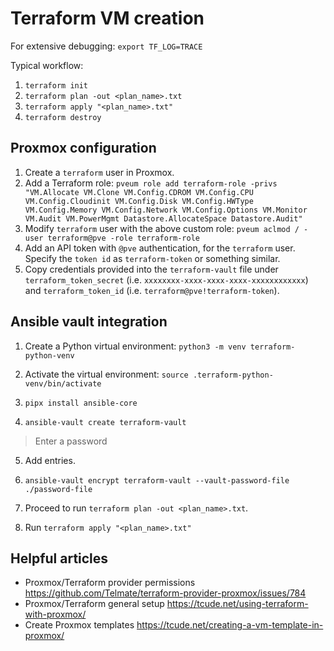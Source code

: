 # Terraform VM creation

For extensive debugging: `export TF_LOG=TRACE`

Typical workflow:

1. `terraform init`
2. `terraform plan -out <plan_name>.txt`
3. `terraform apply "<plan_name>.txt"`
4. `terraform destroy`

## Proxmox configuration

1. Create a `terraform` user in Proxmox.
2. Add a Terraform role: `pveum role add terraform-role -privs "VM.Allocate VM.Clone VM.Config.CDROM VM.Config.CPU VM.Config.Cloudinit VM.Config.Disk VM.Config.HWType VM.Config.Memory VM.Config.Network VM.Config.Options VM.Monitor VM.Audit VM.PowerMgmt Datastore.AllocateSpace Datastore.Audit"`
3. Modify `terraform` user with the above custom role: `pveum aclmod / -user terraform@pve -role terraform-role`
4. Add an API token with `@pve` authentication, for the `terraform` user.  Specify the `token id` as `terraform-token` or something similar.
5. Copy credentials provided into the `terraform-vault` file under `terraform_token_secret` (i.e. `xxxxxxxx-xxxx-xxxx-xxxx-xxxxxxxxxxxx`) and `terraform_token_id` (i.e. `terraform@pve!terraform-token`).

## Ansible vault integration

1. Create a Python virtual environment: `python3 -m venv terraform-python-venv`

2. Activate the virtual environment: `source .terraform-python-venv/bin/activate`

3. `pipx install ansible-core`

4. `ansible-vault create terraform-vault`
> Enter a password

5. Add entries.

6. `ansible-vault encrypt terraform-vault --vault-password-file ./password-file`

7. Proceed to run `terraform plan -out <plan_name>.txt`.

8. Run `terraform apply "<plan_name>.txt"`

## Helpful articles

- Proxmox/Terraform provider permissions https://github.com/Telmate/terraform-provider-proxmox/issues/784
- Proxmox/Terraform general setup https://tcude.net/using-terraform-with-proxmox/
- Create Proxmox templates https://tcude.net/creating-a-vm-template-in-proxmox/

